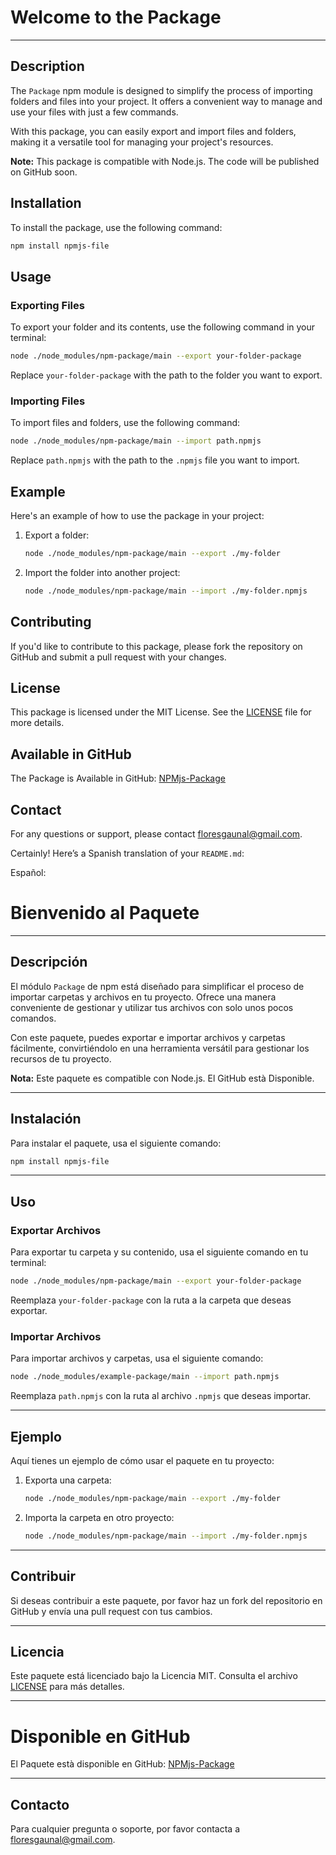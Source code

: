 # Welcome to the Package

---

## Description

The `Package` npm module is designed to simplify the process of importing folders and files into your project. It offers a convenient way to manage and use your files with just a few commands. 

With this package, you can easily export and import files and folders, making it a versatile tool for managing your project's resources.

**Note:** This package is compatible with Node.js. The code will be published on GitHub soon.

## Installation

To install the package, use the following command:

```bash
npm install npmjs-file
```

## Usage

### Exporting Files

To export your folder and its contents, use the following command in your terminal:

```bash
node ./node_modules/npm-package/main --export your-folder-package
```

Replace `your-folder-package` with the path to the folder you want to export.

### Importing Files

To import files and folders, use the following command:

```bash
node ./node_modules/npm-package/main --import path.npmjs
```

Replace `path.npmjs` with the path to the `.npmjs` file you want to import.

## Example

Here's an example of how to use the package in your project:

1. Export a folder:

    ```bash
    node ./node_modules/npm-package/main --export ./my-folder
    ```

2. Import the folder into another project:

    ```bash
    node ./node_modules/npm-package/main --import ./my-folder.npmjs
    ```

## Contributing

If you'd like to contribute to this package, please fork the repository on GitHub and submit a pull request with your changes.

## License

This package is licensed under the MIT License. See the [LICENSE](LICENSE) file for more details.

## Available in GitHub

The Package is Available in GitHub: [NPMjs-Package](https://github.com/npmjs-file/NPM.js-Package)

## Contact

For any questions or support, please contact [floresgaunal@gmail.com](mailto:floresgaunal@gmail.com).

Certainly! Here’s a Spanish translation of your `README.md`:

Español:
# Bienvenido al Paquete

---

## Descripción

El módulo `Package` de npm está diseñado para simplificar el proceso de importar carpetas y archivos en tu proyecto. Ofrece una manera conveniente de gestionar y utilizar tus archivos con solo unos pocos comandos.

Con este paquete, puedes exportar e importar archivos y carpetas fácilmente, convirtiéndolo en una herramienta versátil para gestionar los recursos de tu proyecto.

**Nota:** Este paquete es compatible con Node.js. El GitHub està Disponible.

---

## Instalación

Para instalar el paquete, usa el siguiente comando:

```bash
npm install npmjs-file
```

---

## Uso

### Exportar Archivos

Para exportar tu carpeta y su contenido, usa el siguiente comando en tu terminal:

```bash
node ./node_modules/npm-package/main --export your-folder-package
```

Reemplaza `your-folder-package` con la ruta a la carpeta que deseas exportar.

### Importar Archivos

Para importar archivos y carpetas, usa el siguiente comando:

```bash
node ./node_modules/example-package/main --import path.npmjs
```

Reemplaza `path.npmjs` con la ruta al archivo `.npmjs` que deseas importar.

---

## Ejemplo

Aquí tienes un ejemplo de cómo usar el paquete en tu proyecto:

1. Exporta una carpeta:

    ```bash
    node ./node_modules/npm-package/main --export ./my-folder
    ```

2. Importa la carpeta en otro proyecto:

    ```bash
    node ./node_modules/npm-package/main --import ./my-folder.npmjs
    ```

---

## Contribuir

Si deseas contribuir a este paquete, por favor haz un fork del repositorio en GitHub y envía una pull request con tus cambios.

---

## Licencia

Este paquete está licenciado bajo la Licencia MIT. Consulta el archivo [LICENSE](LICENSE) para más detalles.

---

# Disponible en GitHub

El Paquete està disponible en GitHub: [NPMjs-Package](https://github.com/npmjs-file/NPM.js-Package)

---

## Contacto

Para cualquier pregunta o soporte, por favor contacta a [floresgaunal@gmail.com](mailto:floresgaunal@gmail.com).